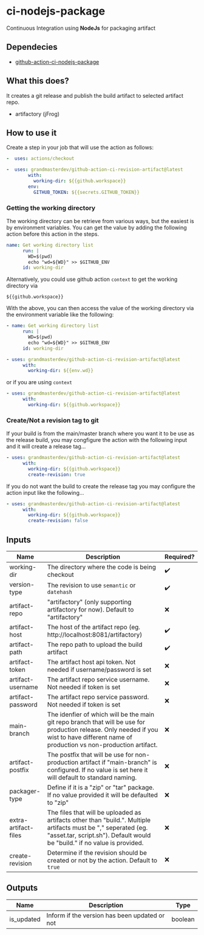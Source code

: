 # ci-nodejs-package

Continuous Integration using **NodeJs** for packaging artifact

## Dependecies

- [github-action-ci-nodejs-package](https://github.com/grandmasterdev/github-action-ci-nodejs-package)

## What this does?

It creates a git release and publish the build artifact to selected artifact repo.

- artifactory (jFrog)

## How to use it

Create a step in your job that will use the action as follows:

```yaml
-  uses: actions/checkout

-  uses: grandmasterdev/github-action-ci-revision-artifact@latest
        with:
          working-dir: ${{github.workspace}}
        env:
          GITHUB_TOKEN: ${{secrets.GITHUB_TOKEN}}

```

### Getting the working directory

The working directory can be retrieve from various ways, but the easiest is by environment variables.
You can get the value by adding the following action before this action in the steps.

```yaml
name: Get working directory list
      run: |
        WD=$(pwd)
        echo "wd=${WD}" >> $GITHUB_ENV
      id: working-dir

```

Alternatively, you could use github action `context` to get the working directory via

```
${{github.workspace}}
```

With the above, you can then access the value of the working directory via the environment variable like the following:

```yaml
- name: Get working directory list
      run: |
        WD=$(pwd)
        echo "wd=${WD}" >> $GITHUB_ENV
      id: working-dir

- uses: grandmasterdev/github-action-ci-revision-artifact@latest
      with:
        working-dir: ${{env.wd}}
```

or if you are using `context`

```yaml
- uses: grandmasterdev/github-action-ci-revision-artifact@latest
      with:
        working-dir: ${{github.workspace}}
```

### Create/Not a revision tag to git

If your build is from the main/master branch where you want it to be use as the release build, you may congfigure the action with the following input and it will create a release tag...

```yaml
- uses: grandmasterdev/github-action-ci-revision-artifact@latest
      with:
        working-dir: ${{github.workspace}}
        create-revision: true
```

If you do not want the build to create the release tag you may configure the action input like the following...

```yaml
- uses: grandmasterdev/github-action-ci-revision-artifact@latest
      with:
        working-dir: ${{github.workspace}}
        create-revision: false
```

## Inputs

| Name                 | Description                                                                                                                                                                                                 | Required?          |
| -------------------- | ----------------------------------------------------------------------------------------------------------------------------------------------------------------------------------------------------------- | ------------------ |
| working-dir          | The directory where the code is being checkout                                                                                                                                                              | :heavy_check_mark: |
| version-type         | The revision to use `semantic` or `datehash`                                                                                                                                                                | :heavy_check_mark: |
| artifact-repo        | "artifactory" (only supporting artifactory for now). Default to "artifactory"                                                                                                                               | :x:                |
| artifact-host        | The host of the artifact repo (eg. http://localhost:8081/artifactory)                                                                                                                                       | :heavy_check_mark: |
| artifact-path        | The repo path to upload the build artifact                                                                                                                                                                  | :heavy_check_mark: |
| artifact-token       | The artifact host api token. Not needed if username/password is set                                                                                                                                         | :x:                |
| artifact-username    | The artifact repo service username. Not needed if token is set                                                                                                                                              | :x:                |
| artifact-password    | The artifact repo service password. Not needed if token is set                                                                                                                                              | :x:                |
| main-branch          | The idenfier of which will be the main git repo branch that will be use for production release. Only needed if you wist to have different name of production vs non-production artifact.                    | :x:                |
| artifact-postfix     | The postfix that will be use for non-production artifact if "main-branch" is configured. If no value is set here it will default to standard naming.                                                        | :x:                |
| packager-type        | Define if it is a "zip" or "tar" package. If no value provided it will be defaulted to "zip"                                                                                                                | :x:                |
| extra-artifact-files | The files that will be uploaded as artifacts other than "build.<extension>". Multiple artifacts must be "," seperated (eg. "asset.tar, script.sh"). Default would be "build.<ext>" if no value is provided. | :x:                |
| create-revision      | Determine if the revision should be created or not by the action. Default to `true`                                                                                                                         | :x:                |

## Outputs

| Name       | Description                                   | Type    |
| ---------- | --------------------------------------------- | ------- |
| is_updated | Inform if the version has been updated or not | boolean |
